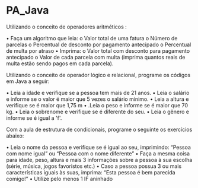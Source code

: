# PA_Java

Utilizando o conceito de operadores aritméticos :

• Faça um algoritmo que leia:
o Valor total de uma fatura
o Número de parcelas
o Percentual de desconto por pagamento antecipado
o Percentual de multa por atraso
• Imprima:
o Valor total com desconto para pagamento antecipado
o Valor de cada parcela com multa (imprima quantos reais de multa estão sendo 
pagos em cada parcela).

Utilizando o conceito de operador lógico e relacional, programe os códigos em Java a seguir:

• Leia a idade e verifique se a pessoa tem mais de 21 anos.
• Leia o salário e informe se o valor é maior que 5 vezes o salário mínimo.
• Leia a altura e verifique se é maior que 1,75 m
• .Leia o peso e informe se é maior que 70 kg.
• Leia o sobrenome e verifique se é diferente do seu.
• Leia o gênero e informe se é igual a 'f'.

Com a aula de estrutura de condicionais, programe o seguinte os exercícios abaixo:

• Leia o nome da pessoa e verifique se é igual ao seu, imprimindo: “Pessoa com nome 
igual” ou “Pessoa com o nome diferente”
• Faça a mesma coisa para idade, peso, altura e mais 3 informações sobre a pessoa à sua 
escolha (série, música, jogos favoristos etc.)
• Caso a pessoa possua 3 ou mais características iguais às suas, imprima: “Esta pessoa é 
bem parecida comigo!” • Utilize pelo menos 1 IF aninhado
